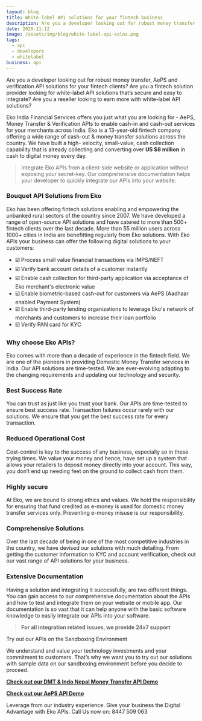 ```yaml
---
layout: blog
title: White-label API solutions for your fintech business
description: Are you a developer looking out for robust money transfer, AePS and verification API solutions for your fintech clients? Are you a fintech solution provider looking for white-label API solutions that’s secure and easy to integrate? Are you a reseller looking to earn more with white-label API solutions?
date: 2020-11-12
image: /assets/img/blog/white-label-api-solns.png
tags:
  - api
  - developers
  - whitelabel
business: api
---
```


Are you a developer looking out for robust money transfer, AePS and verification API solutions for your fintech clients? Are you a fintech solution provider looking for white-label API solutions that’s secure and easy to integrate? Are you a reseller looking to earn more with white-label API solutions?

Eko India Financial Services offers you just what you are looking for - AePS, Money Transfer & Verification APIs to enable cash-in and cash-out services for your merchants across India. Eko is a 13-year-old fintech company offering a wide range of cash-out & money transfer solutions across the country. We have built a high- velocity, small-value, cash collection capability that is already collecting and converting over **US $8 million** in cash to digital money every day.

> Integrate Eko APIs from a client-side website or application without exposing your secret-key. Our comprehensive documentation helps your developer to quickly integrate our APIs into your website.

### Bouquet API Solutions from Eko

Eko has been offering fintech solutions enabling and empowering the unbanked rural sectors of the country since 2007. We have developed a range of open-source API solutions and have catered to more than 500+ fintech clients over the last decade. More than 55 million users across 1000+ cities in India are benefitting regularly from Eko solutions. With Eko APIs your business can offer the following digital solutions to your customers:

* :ballot_box_with_check: Process small value financial transactions via IMPS/NEFT
* :ballot_box_with_check: Verify bank account details of a customer instantly
* :ballot_box_with_check: Enable cash collection for third-party application via acceptance of Eko merchant's electronic value
* :ballot_box_with_check: Enable biometric-based cash-out for customers via AePS (Aadhaar enabled Payment System)
* :ballot_box_with_check: Enable third-party lending organizations to leverage Eko's network of merchants and customers to increase their loan portfolio
* :ballot_box_with_check: Verify PAN card for KYC


### Why choose Eko APIs?

Eko comes with more than a decade of experience in the fintech field. We are one of the pioneers in providing Domestic Money Transfer services in India. Our API solutions are time-tested. We are ever-evolving adapting to the changing requirements and updating our technology and security.


### Best Success Rate

You can trust as just like you trust your bank. Our APIs are time-tested to ensure best success rate. Transaction failures occur rarely with our solutions. We ensure that you get the best success rate for every transaction.


### Reduced Operational Cost

Cost-control is key to the success of any business, especially so in these trying times. We value your money and hence, have set up a system that allows your retailers to deposit money directly into your account. This way, you don’t end up needing feet on the ground to collect cash from them.


### Highly secure

At Eko, we are bound to strong ethics and values. We hold the responsibility for ensuring that fund credited as e-money is used for domestic money transfer services only. Preventing e-money misuse is our responsibility.


### Comprehensive Solutions

Over the last decade of being in one of the most competitive industries in the country, we have devised our solutions with much detailing. From getting the customer information to KYC and account verification, check out our vast range of API solutions for your business.


### Extensive Documentation

Having a solution and integrating it successfully, are two different things. You can gain access to our comprehensive documentation about the APIs and how to test and integrate them on your website or mobile app. Our documentation is so vast that it can help anyone with the basic software knowledge to easily integrate our APIs into your software.


> **For all integration related issues, we provide 24x7 support**


Try out our APIs on the Sandboxing Environment

We understand and value your technology investments and your commitment to customers. That’s why we want you to try out our solutions with sample data on our sandboxing environment before you decide to proceed.

**[Check out our DMT & Indo Nepal Money Transfer API Demo](https://beta.ekoconnect.in/elements/tf-eko-connect-widget/demo/widget_demo.html)**

**[Check out our AePS API Demo](https://beta.ekoconnect.in:20011/aeps/v2)**


Leverage from our industry experience. Give your business the Digital Advantage with Eko APIs. Call Us now on: 8447 509 063
